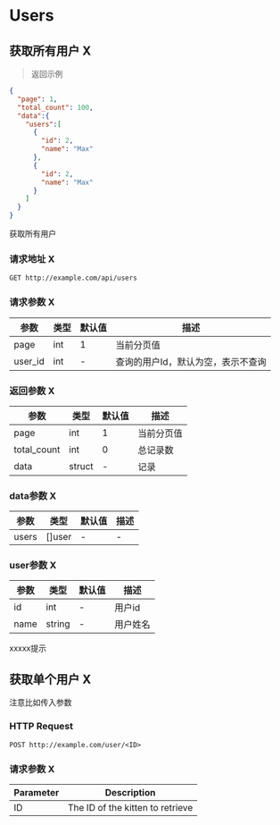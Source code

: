 # Users

## 获取所有用户 X

> 返回示例

```json
{
  "page": 1,
  "total_count": 100,
  "data":{
    "users":[
      {
        "id": 2,
        "name": "Max"
      },
      {
        "id": 2,
        "name": "Max"
      }
    ]
  }
}
```

获取所有用户

### 请求地址 X

`GET http://example.com/api/users`

### 请求参数 X

参数 | 类型 | 默认值 | 描述
--------- | ------- | ------- | -----------
page | int | 1 | 当前分页值
user_id | int | - | 查询的用户Id，默认为空，表示不查询

### 返回参数 X

参数 | 类型| 默认值 | 描述
--------- | ------- | ------- | -----------
page | int | 1 | 当前分页值
total_count | int | 0 | 总记录数
data | struct | - | 记录

### data参数 X

参数 | 类型 | 默认值 | 描述
--------- | ------- | ------- | -----------
users | []user | - | -

### user参数 X

参数 | 类型 | 默认值 | 描述
--------- | ------- | ------- | -----------
id | int | - | 用户id
name | string | - | 用户姓名


<aside class="success">
xxxxx提示
</aside>

## 获取单个用户 X

<aside class="warning">注意比如传入参数</aside>

### HTTP Request

`POST http://example.com/user/<ID>`

### 请求参数 X

Parameter | Description
--------- | -----------
ID | The ID of the kitten to retrieve
